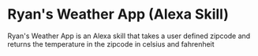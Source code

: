 # Ryan's Weather App (Alexa Skill)

Ryan's Weather App is an Alexa skill that takes a user defined zipcode and returns the temperature in the zipcode in celsius and fahrenheit